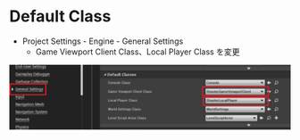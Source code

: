 # Default Class

* Project Settings - Engine - General Settings
  * Game Viewport Client Class、Local Player Class を変更

![画像](DefaultClass.png)